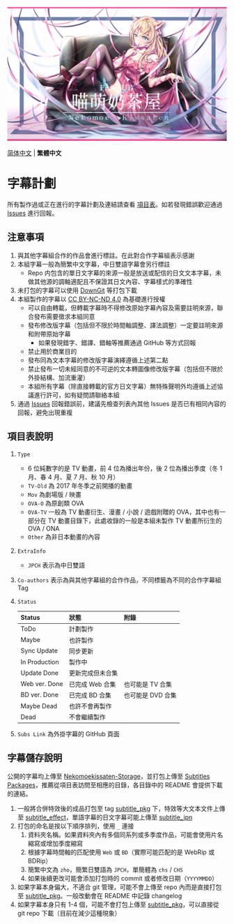 ![](NO_MILKTEA.jpg)

<p align="left"> <a href="README.md">简体中文</a> | <b>繁體中文</b> </p>

# 字幕計劃

所有製作過或正在進行的字幕計劃及連結請查看 [項目表](https://github.com/orgs/Nekomoekissaten-SUB/projects/1)。如若發現錯誤歡迎通過 [Issues](https://github.com/Nekomoekissaten-SUB/Nekomoekissaten-Subs/issues) 進行回報。

## 注意事項

1. 與其他字幕組合作的作品會進行標註。在此對合作字幕組表示感謝
2. 本組字幕一般為簡繁中文字幕，中日雙語字幕會另行標註
	- Repo 内包含的單日文字幕的來源一般是放送或配信的日文文本字幕，未做其他源的調軸適配且不保證其日文內容、字幕樣式的準確性
3. 未打包的字幕可以使用 [DownGit](https://downgit.github.io/) 等打包下載
4. 本組製作的字幕以 [CC BY-NC-ND 4.0](https://creativecommons.org/licenses/by-nc-nd/4.0/) 為基礎進行授權
	- 可以自由轉載，但轉載字幕時不得修改原始字幕內容及需要註明來源，聯合發布需要徵求本組同意
	- 發布修改版字幕（包括但不限於時間軸調整、譯法調整）一定要註明來源和附帶原始字幕
		- 如果發現錯字、錯譯、錯軸等推薦通過 GitHub 等方式回報
	- 禁止用於商業目的
	- 發布同為文本字幕的修改版字幕演繹遵循上述第二點
	- 禁止發布一切未經同意的不可逆的文本轉圖像修改版字幕（包括但不限於外掛結構、加流重灌）
	- 本組所有字幕（除直接轉載的官方日文字幕）無特殊聲明外均遵循上述協議進行許可，如有疑問請聯絡本組
5. 通過 [Issues](https://github.com/Nekomoekissaten-SUB/Nekomoekissaten-Subs/issues) 回報錯誤前，建議先檢查列表內其他 Issues 是否已有相同內容的回報，避免出現重複

## 項目表說明

1. `Type`
	- 6 位純數字的是 TV 動畫，前 4 位為播出年份，後 2 位為播出季度（冬 1 月、春 4 月、夏 7 月、秋 10 月）
	- `TV-Old` 為 2017 年冬季之前開播的動畫
	- `Mov` 為劇場版 / 映畫
	- `OVA-O` 為原創類 OVA
	- `OVA-TV` 一般為 TV 動畫衍生、漫畫 / 小說 / 遊戲附贈的 OVA，其中也有一部分在 TV 動畫目錄下，此處收錄的一般是本組未製作 TV 動畫所衍生的 OVA / ONA
	- `Other` 為非日本動畫的內容
2. `ExtraInfo`
	- `JPCH` 表示為中日雙語
3. `Co-authors` 表示為與其他字幕組的合作作品，不同標籤為不同的合作字幕組 Tag
4. `Status`

	| Status        | 狀態             | 附錄              |
	| ------------- | ---------------- | ----------------- |
	| ToDo          | 計劃製作         |
	| Maybe         | 也許製作         |
	| Sync Update   | 同步更新         |
	| In Production | 製作中           |
	| Update Done   | 更新完成但未合集 |
	| Web ver. Done | 已完成 Web 合集  | 也可能是 TV 合集  |
	| BD ver. Done  | 已完成 BD 合集   | 也可能是 DVD 合集 |
	| Maybe Dead    | 也許不會再製作   |
	| Dead          | 不會繼續製作     |

5. `Subs Link` 為外掛字幕的 GitHub 頁面

## 字幕儲存說明

公開的字幕均上傳至 [Nekomoekissaten-Storage](https://github.com/Nekomoekissaten-SUB/Nekomoekissaten-Storage)，並打包上傳至 [Subtitles Packages](https://github.com/Nekomoekissaten-SUB/Nekomoekissaten-Storage/releases/tag/subtitle_pkg)，推薦從項目表訪問至相應的目錄，各目錄中的 README 會提供下載的連結。

1. 一般將合併特效後的成品打包至 tag [subtitle_pkg](https://github.com/Nekomoekissaten-SUB/Nekomoekissaten-Storage/releases/tag/subtitle_pkg) 下，特效等大文本文件上傳至 [subtitle_effect](https://github.com/Nekomoekissaten-SUB/Nekomoekissaten-Storage/releases/tag/subtitle_effect)，單語字幕的日文字幕可能上傳至 [subtitle_jpn](https://github.com/Nekomoekissaten-SUB/Nekomoekissaten-Storage/releases/tag/subtitle_jpn)
2. 打包的命名是按以下順序排列，使用 `_` 連接
	1. 資料夾名稱。如果資料夾內有多個同系列或多季度作品，可能會使用片名縮寫或增加季度縮寫
	2. 根據字幕時間軸的匹配使用 `Web` 或 `BD`（實際可能匹配的是 WebRip 或 BDRip）
	3. 簡繁中文為 `zho`，簡繁日雙語為 `JPCH`，單簡體為 `chs` / `CHS`
	4. 如果後續更改可能會添加打包時的 commit 或者修改日期（`YYYYMMDD`）
3. 如果字幕本身偏大，不適合 git 管理，可能不會上傳至 repo 內而是直接打包至 [subtitle_pkg](https://github.com/Nekomoekissaten-SUB/Nekomoekissaten-Storage/releases/tag/subtitle_pkg)。一般改動會在 README 中記錄 changelog
4. 如果字幕本身只有 1-4 個，可能不會打包上傳至 [subtitle_pkg](https://github.com/Nekomoekissaten-SUB/Nekomoekissaten-Storage/releases/tag/subtitle_pkg)，可以直接從 git repo 下載（目前在減少這種現象）
